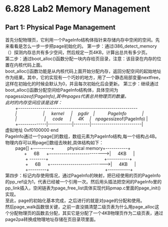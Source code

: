
# 6.828 Lab2 Memory Management
## Part 1: Physical Page Management
首先分配物理页，它利用一个PageInfo结构体指针来存储内存中空闲的空间。先来看看是怎么一步一步把page初始化的。
第一步：通过i386_detect_memory（）探测内存总共有多少空间，然后规定一页4KB，计算出总共有多少页。  
第二步：通过boot_alloc()函数分配一块内存给页目录，注意：该目录在内存的位置在内核代码上面。  
    boot_alloc()函数功能是从内核代码上面开始分配内存，返回分配空间的起始地址作为结果。其中，它的实现有一个巧妙的地方，用了一个静态局部变量nextfree，这样在初始化的时候会默认为0，并且每次初始化后会更新。
第三步：继续通过boot_alloc()函数分配空间给PageInfo结构体，具体空间为npages*sizeof(PageInfo),其中npages代表总共物理页的数量。  
此时的内存空间应该是这样：  
&emsp;&emsp;       +-----------------------------------------------------------  
&emsp;&emsp;      |&emsp;&emsp;&emsp;&emsp;&emsp;&emsp;| &emsp; kernel  &emsp;  | &emsp;pgdir&emsp;|&emsp;&emsp;&emsp;PageInfo &emsp;&emsp;&emsp;              |  
&emsp;&emsp;      | &emsp;&emsp;&emsp;&emsp;&emsp;&emsp;|  &emsp; code  &emsp;   | &emsp;  4K&emsp; |&emsp;npages*sizeof(PageInfo)  |  
&emsp;&emsp;     +--------------|------------|--------|-------------------------|        
虚拟地址         0xf0100000      end  
PageInfo通过一个page[]的数组，数组元素为PageInfo结构,每一个结构占4B。  
物理内存可以用page[]数组去映射,具体结构如下：  
&emsp;&emsp;  page[]  +---------+&emsp;&emsp;&emsp;physical memory+-----------+  
&emsp;&emsp;&emsp;&emsp;          +  &emsp;  6B &emsp;  +--------------------------->|  &emsp;  4KB  &emsp;  |  
&emsp;&emsp; &emsp;&emsp;       + --------+ &emsp;&emsp;&emsp;&emsp;&emsp; &emsp;&emsp; &emsp;&emsp; &emsp; &emsp; +-----------+  
&emsp;&emsp; &emsp;&emsp;         + &emsp;   6B &emsp;  +--------------------------->|  &emsp;  4KB  &emsp;  |  
&emsp;&emsp; &emsp;&emsp;         +---------+   &emsp;&emsp;&emsp; &emsp;&emsp; &emsp;&emsp;&emsp;&emsp; &emsp; &emsp; +-----------+  
第四步：标记内存使用情况，通过PageInfo的映射，把已经使用的页的PageInfo的pp_ref设为1，代表已经被一个引用一次。然后用头插法把空闲的PageInfo里的pp_link插入，空闲链表为page_free_list具体实现代码pmap.c里面的page_init()实现。  
至此，page的初始化基本完成，之后进行的就是对page的分配和使用。  
然后page_walk函数很关键，之前一直没搞清楚二级页表为什么用page_alloc这个分配物理页的函数去分配，其实它是分配了一个4KB物理页作为二级页表，通过page2pa转换成物理地址存储在页目录项里面。









